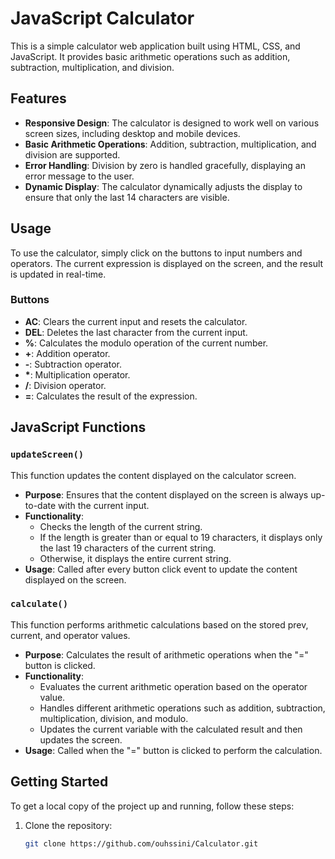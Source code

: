 # JavaScript Calculator

This is a simple calculator web application built using HTML, CSS, and JavaScript. It provides basic arithmetic operations such as addition, subtraction, multiplication, and division.

## Features

- **Responsive Design**: The calculator is designed to work well on various screen sizes, including desktop and mobile devices.
- **Basic Arithmetic Operations**: Addition, subtraction, multiplication, and division are supported.
- **Error Handling**: Division by zero is handled gracefully, displaying an error message to the user.
- **Dynamic Display**: The calculator dynamically adjusts the display to ensure that only the last 14 characters are visible.

## Usage

To use the calculator, simply click on the buttons to input numbers and operators. The current expression is displayed on the screen, and the result is updated in real-time.

### Buttons

- **AC**: Clears the current input and resets the calculator.
- **DEL**: Deletes the last character from the current input.
- **%**: Calculates the modulo operation of the current number.
- **+**: Addition operator.
- **-**: Subtraction operator.
- **\***: Multiplication operator.
- **/**: Division operator.
- **=**: Calculates the result of the expression.

## JavaScript Functions

### `updateScreen()`

This function updates the content displayed on the calculator screen.

- **Purpose**: Ensures that the content displayed on the screen is always up-to-date with the current input.
- **Functionality**:
  - Checks the length of the current string.
  - If the length is greater than or equal to 19 characters, it displays only the last 19 characters of the current string.
  - Otherwise, it displays the entire current string.
- **Usage**: Called after every button click event to update the content displayed on the screen.

### `calculate()`

This function performs arithmetic calculations based on the stored prev, current, and operator values.

- **Purpose**: Calculates the result of arithmetic operations when the "=" button is clicked.
- **Functionality**:
  - Evaluates the current arithmetic operation based on the operator value.
  - Handles different arithmetic operations such as addition, subtraction, multiplication, division, and modulo.
  - Updates the current variable with the calculated result and then updates the screen.
- **Usage**: Called when the "=" button is clicked to perform the calculation.

## Getting Started

To get a local copy of the project up and running, follow these steps:

1. Clone the repository:

   ```bash
   git clone https://github.com/ouhssini/Calculator.git
